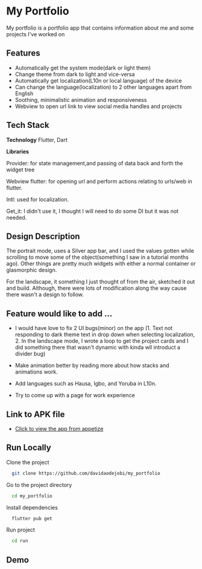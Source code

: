
# My Portfolio
My portfolio is a portfolio app that contains information about me and some projects I've worked on


## Features

- Automatically get the system mode(dark or light them)
- Change theme from dark to light and vice-versa
- Automatically get localization(L10n or local language) of the device
- Can change the language(localization) to 2 other languages apart from English
- Soothing, minimalistic animation and responsiveness
- Webview to open url link to view social media handles and projects


## Tech Stack

**Technology** Flutter, Dart

**Libraries** 

Provider: for state management,and passing of data back and forth the widget tree 

Webview flutter: for opening url and perform actions relating to urls/web in flutter.

Intl: used for localization.

Get_it: I didn't use it, I thought I will need to do some DI but it was not needed.


## Design Description


The portrait mode, uses a Silver app bar, and I used the values gotten while scrolling to move some of the object(something I saw in a tutorial months ago). Other things are pretty much widgets with either a normal container or glasmorphic design.

For the landscape, it something I just thought of from the air, sketched it out and build. Although, there were lots of modification along the way cause there wasn't a design to follow.

## Feature would like to add ...

- I would have love to fix 2 UI bugs(minor) on the app (1. Text not responding to dark theme text in drop down when selecting localization, 2. In the landscape mode, I wrote a loop to get the project cards and I did something there that wasn't dynamic with kinda wll introduct a divider bug)

- Make animation better by reading more about how stacks and animations work.

- Add languages such as Hausa, Igbo, and Yoruba in L10n.

- Try to come up with a page for work experience
## Link to APK file

- [Click to view the app from appetize](https://drive.google.com/file/d/1F8o1q3B1Ukwlx_P0F11WaJqvR2xC0xoD/view?usp=share_link)
## Run Locally

Clone the project





```bash
  git clone https://github.com/davidaodejobi/my_portfolio
```

Go to the project directory

```bash
  cd my_portfolio
```

Install dependencies
```bash
  flutter pub get
```

Run project
```bash
  cd run
```


## Demo



